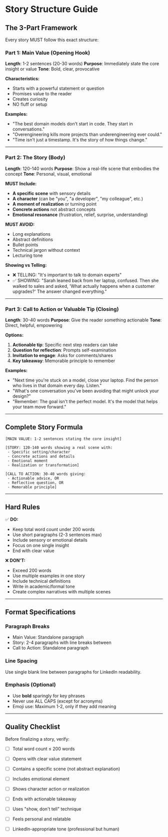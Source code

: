 # Story Structure Guide

## The 3-Part Framework

Every story MUST follow this exact structure:

### Part 1: Main Value (Opening Hook)
**Length**: 1-2 sentences (20-30 words)
**Purpose**: Immediately state the core insight or value
**Tone**: Bold, clear, provocative

**Characteristics:**
- Starts with a powerful statement or question
- Promises value to the reader
- Creates curiosity
- NO fluff or setup

**Examples:**
- "The best domain models don't start in code. They start in conversations."
- "Overengineering kills more projects than underengineering ever could."
- "Time isn't just a timestamp. It's the story of how things change."

---

### Part 2: The Story (Body)
**Length**: 120-140 words
**Purpose**: Show a real-life scene that embodies the concept
**Tone**: Personal, visual, emotional

**MUST Include:**
- **A specific scene** with sensory details
- **A character** (can be "you", "a developer", "my colleague", etc.)
- **A moment of realization** or turning point
- **Concrete actions** not abstract concepts
- **Emotional resonance** (frustration, relief, surprise, understanding)

**MUST AVOID:**
- Long explanations
- Abstract definitions
- Bullet points
- Technical jargon without context
- Lecturing tone

**Showing vs Telling:**
- ❌ TELLING: "It's important to talk to domain experts"
- ✅ SHOWING: "Sarah leaned back from her laptop, confused. Then she walked to sales and asked, 'What actually happens when a customer upgrades?' The answer changed everything."

---

### Part 3: Call to Action or Valuable Tip (Closing)
**Length**: 30-40 words
**Purpose**: Give the reader something actionable
**Tone**: Direct, helpful, empowering

**Options:**
1. **Actionable tip**: Specific next step readers can take
2. **Question for reflection**: Prompts self-examination
3. **Invitation to engage**: Asks for comments/shares
4. **Key takeaway**: Memorable principle to remember

**Examples:**
- "Next time you're stuck on a model, close your laptop. Find the person who lives in that domain every day. Listen."
- "What's one conversation you've been avoiding that might unlock your design?"
- "Remember: The goal isn't the perfect model. It's the model that helps your team move forward."

---

## Complete Story Formula

```
[MAIN VALUE: 1-2 sentences stating the core insight]

[STORY: 120-140 words showing a real scene with:
 - Specific setting/character
 - Concrete actions and details
 - Emotional moment
 - Realization or transformation]

[CALL TO ACTION: 30-40 words giving:
 - Actionable advice, OR
 - Reflective question, OR  
 - Memorable principle]
```

---

## Hard Rules

✅ **DO:**
- Keep total word count under 200 words
- Use short paragraphs (2-3 sentences max)
- Include sensory or emotional details
- Focus on one single insight
- End with clear value

❌ **DON'T:**
- Exceed 200 words
- Use multiple examples in one story
- Include technical definitions
- Write in academic/formal tone
- Create complex narratives with multiple scenes

---

## Format Specifications

### Paragraph Breaks
- Main Value: Standalone paragraph
- Story: 2-4 paragraphs with line breaks between
- Call to Action: Standalone paragraph

### Line Spacing
Use single blank line between paragraphs for LinkedIn readability.

### Emphasis (Optional)
- Use **bold** sparingly for key phrases
- Never use ALL CAPS (except for acronyms)
- Emoji use: Maximum 1-2, only if they add meaning

---

## Quality Checklist

Before finalizing a story, verify:

- [ ] Total word count ≤ 200 words
- [ ] Opens with clear value statement
- [ ] Contains a specific scene (not abstract explanation)
- [ ] Includes emotional element
- [ ] Shows character action or realization
- [ ] Ends with actionable takeaway
- [ ] Uses "show, don't tell" technique
- [ ] Feels personal and relatable
- [ ] LinkedIn-appropriate tone (professional but human)

